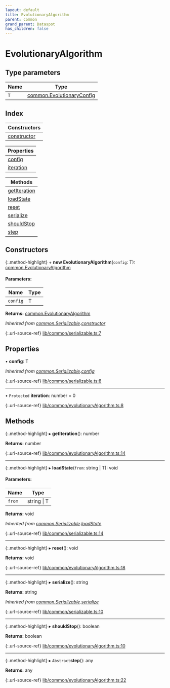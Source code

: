 ```yaml
---
layout: default
title: EvolutionaryAlgorithm
parent: common
grand_parent: Dataspot
has_children: false
---
```


# EvolutionaryAlgorithm

## Type parameters

Name | Type |
------ | ------ |
`T` | [common.EvolutionaryConfig](../common_evolutionaryconfig) |

## Index

| Constructors |
|-----------|
| [constructor](#constructor) |

| Properties |
|-----------|
| [config](#config) |
| [iteration](#iteration) |

| Methods |
|-----------|
| [getIteration](#getiteration) |
| [loadState](#loadstate) |
| [reset](#reset) |
| [serialize](#serialize) |
| [shouldStop](#shouldstop) |
| [step](#step) |

## Constructors

{:.method-highlight}
\+ **new EvolutionaryAlgorithm**(`config`: T): [common.EvolutionaryAlgorithm](../common_evolutionaryalgorithm)

#### Parameters:

Name | Type |
------ | ------ |
`config` | T |

**Returns:** [common.EvolutionaryAlgorithm](../common_evolutionaryalgorithm)

*Inherited from [common.Serializable](../common_serializable).[constructor](../common_serializable#constructor)*

{:.url-source-ref}
[lib/common/serializable.ts:7](https://github.com/ascentcore/dataspot/blob/e77cac2/lib/common/serializable.ts#L7)

## Properties

•  **config**: T

*Inherited from [common.Serializable](../common_serializable).[config](../common_serializable#config)*

{:.url-source-ref}
[lib/common/serializable.ts:8](https://github.com/ascentcore/dataspot/blob/e77cac2/lib/common/serializable.ts#L8)

___

• `Protected` **iteration**: number = 0

{:.url-source-ref}
[lib/common/evolutionaryAlgorithm.ts:8](https://github.com/ascentcore/dataspot/blob/e77cac2/lib/common/evolutionaryAlgorithm.ts#L8)

## Methods

{:.method-highlight}
▸ **getIteration**(): number

**Returns:** number

{:.url-source-ref}
[lib/common/evolutionaryAlgorithm.ts:14](https://github.com/ascentcore/dataspot/blob/e77cac2/lib/common/evolutionaryAlgorithm.ts#L14)

___

{:.method-highlight}
▸ **loadState**(`from`: string \| T): void

#### Parameters:

Name | Type |
------ | ------ |
`from` | string \| T |

**Returns:** void

*Inherited from [common.Serializable](../common_serializable).[loadState](../common_serializable#loadstate)*

{:.url-source-ref}
[lib/common/serializable.ts:14](https://github.com/ascentcore/dataspot/blob/e77cac2/lib/common/serializable.ts#L14)

___

{:.method-highlight}
▸ **reset**(): void

**Returns:** void

{:.url-source-ref}
[lib/common/evolutionaryAlgorithm.ts:18](https://github.com/ascentcore/dataspot/blob/e77cac2/lib/common/evolutionaryAlgorithm.ts#L18)

___

{:.method-highlight}
▸ **serialize**(): string

**Returns:** string

*Inherited from [common.Serializable](../common_serializable).[serialize](../common_serializable#serialize)*

{:.url-source-ref}
[lib/common/serializable.ts:10](https://github.com/ascentcore/dataspot/blob/e77cac2/lib/common/serializable.ts#L10)

___

{:.method-highlight}
▸ **shouldStop**(): boolean

**Returns:** boolean

{:.url-source-ref}
[lib/common/evolutionaryAlgorithm.ts:10](https://github.com/ascentcore/dataspot/blob/e77cac2/lib/common/evolutionaryAlgorithm.ts#L10)

___

{:.method-highlight}
▸ `Abstract`**step**(): any

**Returns:** any

{:.url-source-ref}
[lib/common/evolutionaryAlgorithm.ts:22](https://github.com/ascentcore/dataspot/blob/e77cac2/lib/common/evolutionaryAlgorithm.ts#L22)
